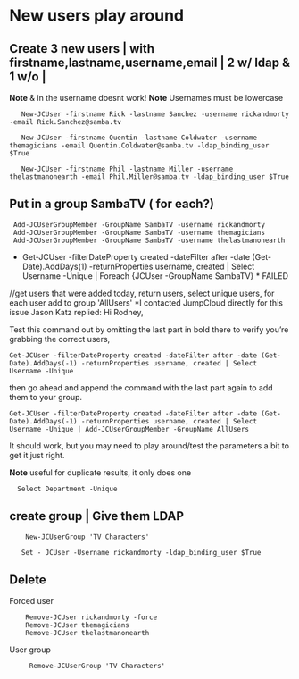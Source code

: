 # New users play around

  ## Create 3 new users | with firstname,lastname,username,email | 2 w/ ldap & 1 w/o | 
  **Note** & in the username doesnt work! 
  **Note** Usernames must be lowercase
  
       New-JCUser -firstname Rick -lastname Sanchez -username rickandmorty -email Rick.Sanchez@samba.tv
       
       New-JCUser -firstname Quentin -lastname Coldwater -username themagicians -email Quentin.Coldwater@samba.tv -ldap_binding_user $True 
       
       New-JCUser -firstname Phil -lastname Miller -username thelastmanonearth -email Phil.Miller@samba.tv -ldap_binding_user $True 
      
  ## Put in a group SambaTV ( for each?)
     Add-JCUserGroupMember -GroupName SambaTV -username rickandmorty
     Add-JCUserGroupMember -GroupName SambaTV -username themagicians 
     Add-JCUserGroupMember -GroupName SambaTV -username thelastmanonearth
  
   * Get-JCUser -filterDateProperty created -dateFilter after -date (Get-Date).AddDays(1) -returnProperties username, created | Select Username -Unique | Foreach {JCUser -GroupName SambaTV} * FAILED
    
   //get users that were added today, return users, select unique users, for each user add to group 'AllUsers'
   *I contacted JumpCloud directly for this issue 
   Jason Katz replied:
Hi Rodney,

Test this command out by omitting the last part in bold there to verify you’re grabbing the correct users, 
    
    Get-JCUser -filterDateProperty created -dateFilter after -date (Get-Date).AddDays(-1) -returnProperties username, created | Select Username -Unique
 then go ahead and append the command with the last part again to add them to your group.
    
    Get-JCUser -filterDateProperty created -dateFilter after -date (Get-Date).AddDays(-1) -returnProperties username, created | Select Username -Unique | Add-JCUserGroupMember -GroupName AllUsers
    

It should work, but you may need to play around/test the parameters a bit to get it just right.
   
   
    
   **Note** useful for duplicate results, it only does one
      
      Select Department -Unique 
 
  
  
  ## create group | Give them LDAP  
       
        New-JCUserGroup 'TV Characters'
       
       Set - JCUser -Username rickandmorty -ldap_binding_user $True
  ## Delete
   Forced user
    
        Remove-JCUser rickandmorty -force
        Remove-JCUser themagicians 
        Remove-JCUser thelastmanonearth
        
   User group
         
         Remove-JCUserGroup 'TV Characters'
         
  
